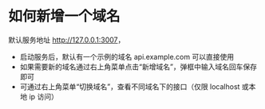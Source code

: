 # 如何新增一个域名

默认服务地址 <http://127.0.0.1:3007>，

- 启动服务后，默认有一个示例的域名 api.example.com 可以直接使用
- 如果需要新的域名通过右上角菜单点击“新增域名”，弹框中输入域名回车保存即可
- 可通过右上角菜单“切换域名”，查看不同域名下的接口（仅限 localhost 或本地 ip 访问）